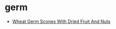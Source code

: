 # germ

 * [Wheat Germ Scones With Dried Fruit And Nuts](index/w/wheat-germ-scones-with-dried-fruit-and-nuts-352552.json)
